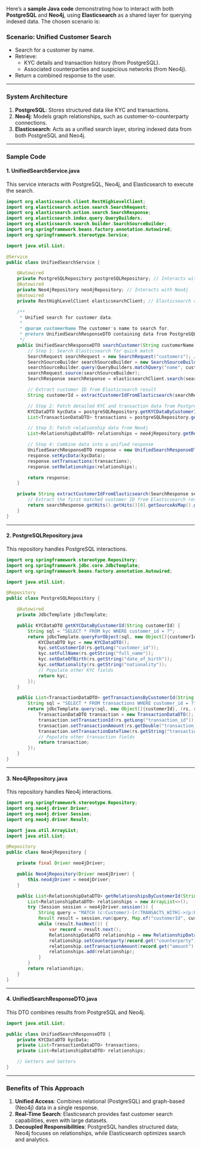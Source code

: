 Here’s a **sample Java code** demonstrating how to interact with both **PostgreSQL** and **Neo4j**, using **Elasticsearch** as a shared layer for querying indexed data. The chosen scenario is:

### **Scenario: Unified Customer Search**
- Search for a customer by name.
- Retrieve:
  - KYC details and transaction history (from PostgreSQL).
  - Associated counterparties and suspicious networks (from Neo4j).
- Return a combined response to the user.

---

### **System Architecture**
1. **PostgreSQL**: Stores structured data like KYC and transactions.
2. **Neo4j**: Models graph relationships, such as customer-to-counterparty connections.
3. **Elasticsearch**: Acts as a unified search layer, storing indexed data from both PostgreSQL and Neo4j.

---

### **Sample Code**

#### **1. UnifiedSearchService.java**
This service interacts with PostgreSQL, Neo4j, and Elasticsearch to execute the search.

```java
import org.elasticsearch.client.RestHighLevelClient;
import org.elasticsearch.action.search.SearchRequest;
import org.elasticsearch.action.search.SearchResponse;
import org.elasticsearch.index.query.QueryBuilders;
import org.elasticsearch.search.builder.SearchSourceBuilder;
import org.springframework.beans.factory.annotation.Autowired;
import org.springframework.stereotype.Service;

import java.util.List;

@Service
public class UnifiedSearchService {

    @Autowired
    private PostgreSQLRepository postgreSQLRepository; // Interacts with PostgreSQL
    @Autowired
    private Neo4jRepository neo4jRepository; // Interacts with Neo4j
    @Autowired
    private RestHighLevelClient elasticsearchClient; // Elasticsearch client

    /**
     * Unified search for customer data.
     * 
     * @param customerName The customer's name to search for.
     * @return UnifiedSearchResponseDTO containing data from PostgreSQL and Neo4j.
     */
    public UnifiedSearchResponseDTO searchCustomer(String customerName) throws Exception {
        // Step 1: Search Elasticsearch for quick match
        SearchRequest searchRequest = new SearchRequest("customers"); // Elasticsearch index
        SearchSourceBuilder searchSourceBuilder = new SearchSourceBuilder();
        searchSourceBuilder.query(QueryBuilders.matchQuery("name", customerName));
        searchRequest.source(searchSourceBuilder);
        SearchResponse searchResponse = elasticsearchClient.search(searchRequest, RequestOptions.DEFAULT);

        // Extract customer ID from Elasticsearch result
        String customerId = extractCustomerIdFromElasticsearch(searchResponse);

        // Step 2: Fetch detailed KYC and transaction data from PostgreSQL
        KYCDataDTO kycData = postgreSQLRepository.getKYCDataByCustomerId(customerId);
        List<TransactionDataDTO> transactions = postgreSQLRepository.getTransactionsByCustomerId(customerId);

        // Step 3: Fetch relationship data from Neo4j
        List<RelationshipDataDTO> relationships = neo4jRepository.getRelationshipsByCustomerId(customerId);

        // Step 4: Combine data into a unified response
        UnifiedSearchResponseDTO response = new UnifiedSearchResponseDTO();
        response.setKycData(kycData);
        response.setTransactions(transactions);
        response.setRelationships(relationships);

        return response;
    }

    private String extractCustomerIdFromElasticsearch(SearchResponse searchResponse) {
        // Extract the first matched customer ID from Elasticsearch results
        return searchResponse.getHits().getHits()[0].getSourceAsMap().get("customerId").toString();
    }
}
```

---

#### **2. PostgreSQLRepository.java**
This repository handles PostgreSQL interactions.

```java
import org.springframework.stereotype.Repository;
import org.springframework.jdbc.core.JdbcTemplate;
import org.springframework.beans.factory.annotation.Autowired;

import java.util.List;

@Repository
public class PostgreSQLRepository {

    @Autowired
    private JdbcTemplate jdbcTemplate;

    public KYCDataDTO getKYCDataByCustomerId(String customerId) {
        String sql = "SELECT * FROM kyc WHERE customer_id = ?";
        return jdbcTemplate.queryForObject(sql, new Object[]{customerId}, (rs, rowNum) -> {
            KYCDataDTO kyc = new KYCDataDTO();
            kyc.setCustomerId(rs.getLong("customer_id"));
            kyc.setFullName(rs.getString("full_name"));
            kyc.setDateOfBirth(rs.getString("date_of_birth"));
            kyc.setNationality(rs.getString("nationality"));
            // Populate other KYC fields
            return kyc;
        });
    }

    public List<TransactionDataDTO> getTransactionsByCustomerId(String customerId) {
        String sql = "SELECT * FROM transactions WHERE customer_id = ?";
        return jdbcTemplate.query(sql, new Object[]{customerId}, (rs, rowNum) -> {
            TransactionDataDTO transaction = new TransactionDataDTO();
            transaction.setTransactionId(rs.getLong("transaction_id"));
            transaction.setTransactionAmount(rs.getDouble("transaction_amount"));
            transaction.setTransactionDateTime(rs.getString("transaction_date_time"));
            // Populate other transaction fields
            return transaction;
        });
    }
}
```

---

#### **3. Neo4jRepository.java**
This repository handles Neo4j interactions.

```java
import org.springframework.stereotype.Repository;
import org.neo4j.driver.Driver;
import org.neo4j.driver.Session;
import org.neo4j.driver.Result;

import java.util.ArrayList;
import java.util.List;

@Repository
public class Neo4jRepository {

    private final Driver neo4jDriver;

    public Neo4jRepository(Driver neo4jDriver) {
        this.neo4jDriver = neo4jDriver;
    }

    public List<RelationshipDataDTO> getRelationshipsByCustomerId(String customerId) {
        List<RelationshipDataDTO> relationships = new ArrayList<>();
        try (Session session = neo4jDriver.session()) {
            String query = "MATCH (c:Customer)-[r:TRANSACTS_WITH]->(p:Person) WHERE c.customerId = $customerId RETURN p.name AS counterparty, r.transactionAmount AS amount";
            Result result = session.run(query, Map.of("customerId", customerId));
            while (result.hasNext()) {
                var record = result.next();
                RelationshipDataDTO relationship = new RelationshipDataDTO();
                relationship.setCounterparty(record.get("counterparty").asString());
                relationship.setTransactionAmount(record.get("amount").asDouble());
                relationships.add(relationship);
            }
        }
        return relationships;
    }
}
```

---

#### **4. UnifiedSearchResponseDTO.java**
This DTO combines results from PostgreSQL and Neo4j.

```java
import java.util.List;

public class UnifiedSearchResponseDTO {
    private KYCDataDTO kycData;
    private List<TransactionDataDTO> transactions;
    private List<RelationshipDataDTO> relationships;

    // Getters and Setters
}
```

---

### **Benefits of This Approach**
1. **Unified Access**: Combines relational (PostgreSQL) and graph-based (Neo4j) data in a single response.
2. **Real-Time Search**: Elasticsearch provides fast customer search capabilities, even with large datasets.
3. **Decoupled Responsibilities**: PostgreSQL handles structured data; Neo4j focuses on relationships, while Elasticsearch optimizes search and analytics.

